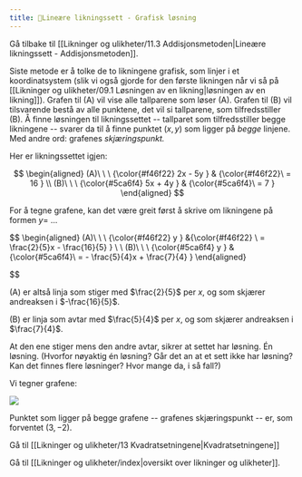 ```yaml
---
title: 📄Lineære likningssett - Grafisk løsning
---
```

Gå tilbake til [[Likninger og ulikheter/11.3 Addisjonsmetoden|Lineære likningssett - Addisjonsmetoden]].

Siste metode er å tolke de to likningene grafisk, som linjer i et koordinatsystem (slik vi også gjorde for den første likningen når vi så på [[Likninger og ulikheter/09.1 Løsningen av en likning|løsningen av en likning]]). Grafen til (A) vil vise alle tallparene som løser (A). Grafen til (B) vil tilsvarende bestå av alle punktene, det vil si tallparene, som tilfredsstiller (B). Å finne løsningen til likningssettet -- tallparet som tilfredsstiller begge likningene -- svarer da til å finne punktet
$(x,y)$ som ligger på *begge* linjene. Med andre ord: grafenes *skjæringspunkt.*

Her er likningssettet igjen:

$$
\begin{aligned} 
(A)\ \ \ {\color{#f46f22} 2x - 5y } & {\color{#f46f22}\ = 16 }
\\
(B)\ \ \ {\color{#5ca6f4} 5x + 4y } & {\color{#5ca6f4}\ = 7 }
\end{aligned} 
$$

For å tegne grafene, kan det være greit først å skrive om likningene på formen $y =$ ...

$$
\begin{aligned} 
(A)\ \ \ {\color{#f46f22} y }  &{\color{#f46f22} \ = \frac{2}{5}x - \frac{16}{5}
 }
 \\
\ (B)\ \ \ {\color{#5ca6f4} y } &{\color{#5ca6f4}\ = - \frac{5}{4}x + \frac{7}{4} }
\end{aligned} 

$$



\(A\) er altså linja som stiger med $\frac{2}{5}$ per $x$, og som skjærer andreaksen i $-\frac{16}{5}$.

\(B\) er linja som avtar med $\frac{5}{4}$ per $x$, og som skjærer andreaksen i $\frac{7}{4}$.

At den ene stiger mens den andre avtar, sikrer at settet har løsning. Én løsning. (Hvorfor nøyaktig én løsning? Går det an at et sett ikke har løsning? Kan det finnes flere løsninger? Hvor mange da, i så fall?)

Vi tegner grafene:

![](Files/media/image67.png)

Punktet som ligger på begge grafene -- grafenes skjæringspunkt -- er,
som forventet $(3, - 2)$.

Gå til [[Likninger og ulikheter/13 Kvadratsetningene|Kvadratsetningene]]

Gå til [[Likninger og ulikheter/index|oversikt over likninger og ulikheter]].